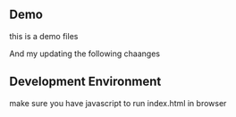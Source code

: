 ## Demo
this is a demo files


And my updating the following chaanges 
## Development Environment

make sure you have javascript 
to run index.html in browser
